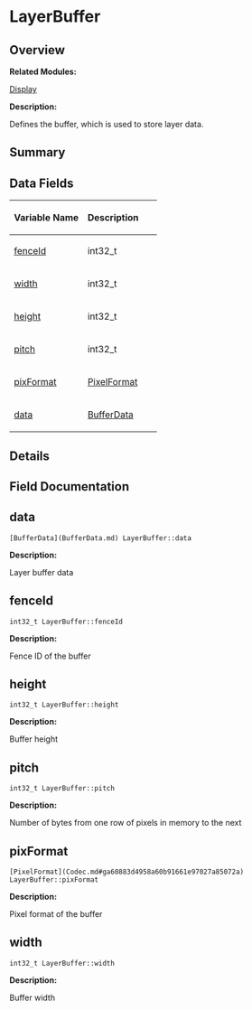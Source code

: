 # LayerBuffer<a name="ZH-CN_TOPIC_0000001055039524"></a>

## **Overview**<a name="section1059549139093531"></a>

**Related Modules:**

[Display](Display.md)

**Description:**

Defines the buffer, which is used to store layer data. 

## **Summary**<a name="section1364805924093531"></a>

## Data Fields<a name="pub-attribs"></a>

<a name="table277587961093531"></a>
<table><thead align="left"><tr id="row1397173520093531"><th class="cellrowborder" valign="top" width="50%" id="mcps1.1.3.1.1"><p id="p1919188151093531"><a name="p1919188151093531"></a><a name="p1919188151093531"></a>Variable Name</p>
</th>
<th class="cellrowborder" valign="top" width="50%" id="mcps1.1.3.1.2"><p id="p1780899104093531"><a name="p1780899104093531"></a><a name="p1780899104093531"></a>Description</p>
</th>
</tr>
</thead>
<tbody><tr id="row2099654054093531"><td class="cellrowborder" valign="top" width="50%" headers="mcps1.1.3.1.1 "><p id="p778356595093531"><a name="p778356595093531"></a><a name="p778356595093531"></a><a href="LayerBuffer.md#a46aa174ae3d0eb28fa7f3e53749fd5d1">fenceId</a></p>
</td>
<td class="cellrowborder" valign="top" width="50%" headers="mcps1.1.3.1.2 "><p id="p695613308093531"><a name="p695613308093531"></a><a name="p695613308093531"></a>int32_t&nbsp;</p>
</td>
</tr>
<tr id="row1610050155093531"><td class="cellrowborder" valign="top" width="50%" headers="mcps1.1.3.1.1 "><p id="p1873861797093531"><a name="p1873861797093531"></a><a name="p1873861797093531"></a><a href="LayerBuffer.md#a71196d704bd8a6a69b9bccf497b8224b">width</a></p>
</td>
<td class="cellrowborder" valign="top" width="50%" headers="mcps1.1.3.1.2 "><p id="p1887112998093531"><a name="p1887112998093531"></a><a name="p1887112998093531"></a>int32_t&nbsp;</p>
</td>
</tr>
<tr id="row281928600093531"><td class="cellrowborder" valign="top" width="50%" headers="mcps1.1.3.1.1 "><p id="p485368346093531"><a name="p485368346093531"></a><a name="p485368346093531"></a><a href="LayerBuffer.md#aec2e142ea67776ec4e91fc3d8d3389ae">height</a></p>
</td>
<td class="cellrowborder" valign="top" width="50%" headers="mcps1.1.3.1.2 "><p id="p1342018495093531"><a name="p1342018495093531"></a><a name="p1342018495093531"></a>int32_t&nbsp;</p>
</td>
</tr>
<tr id="row1191677909093531"><td class="cellrowborder" valign="top" width="50%" headers="mcps1.1.3.1.1 "><p id="p841249676093531"><a name="p841249676093531"></a><a name="p841249676093531"></a><a href="LayerBuffer.md#a62a06a9381ac2d6fa48115ce7d01920d">pitch</a></p>
</td>
<td class="cellrowborder" valign="top" width="50%" headers="mcps1.1.3.1.2 "><p id="p975466594093531"><a name="p975466594093531"></a><a name="p975466594093531"></a>int32_t&nbsp;</p>
</td>
</tr>
<tr id="row1396846638093531"><td class="cellrowborder" valign="top" width="50%" headers="mcps1.1.3.1.1 "><p id="p255899817093531"><a name="p255899817093531"></a><a name="p255899817093531"></a><a href="LayerBuffer.md#a1ac426fb1997d872b347cae9cce94eb6">pixFormat</a></p>
</td>
<td class="cellrowborder" valign="top" width="50%" headers="mcps1.1.3.1.2 "><p id="p86476475093531"><a name="p86476475093531"></a><a name="p86476475093531"></a><a href="Codec.md#ga60883d4958a60b91661e97027a85072a">PixelFormat</a>&nbsp;</p>
</td>
</tr>
<tr id="row981512688093531"><td class="cellrowborder" valign="top" width="50%" headers="mcps1.1.3.1.1 "><p id="p1988314583093531"><a name="p1988314583093531"></a><a name="p1988314583093531"></a><a href="LayerBuffer.md#a9a1831091916905de22145585cf8b682">data</a></p>
</td>
<td class="cellrowborder" valign="top" width="50%" headers="mcps1.1.3.1.2 "><p id="p1342870480093531"><a name="p1342870480093531"></a><a name="p1342870480093531"></a><a href="BufferData.md">BufferData</a>&nbsp;</p>
</td>
</tr>
</tbody>
</table>

## **Details**<a name="section146993515093531"></a>

## **Field Documentation**<a name="section554980737093531"></a>

## data<a name="a9a1831091916905de22145585cf8b682"></a>

```
[BufferData](BufferData.md) LayerBuffer::data
```

 **Description:**

Layer buffer data 

## fenceId<a name="a46aa174ae3d0eb28fa7f3e53749fd5d1"></a>

```
int32_t LayerBuffer::fenceId
```

 **Description:**

Fence ID of the buffer 

## height<a name="aec2e142ea67776ec4e91fc3d8d3389ae"></a>

```
int32_t LayerBuffer::height
```

 **Description:**

Buffer height 

## pitch<a name="a62a06a9381ac2d6fa48115ce7d01920d"></a>

```
int32_t LayerBuffer::pitch
```

 **Description:**

Number of bytes from one row of pixels in memory to the next 

## pixFormat<a name="a1ac426fb1997d872b347cae9cce94eb6"></a>

```
[PixelFormat](Codec.md#ga60883d4958a60b91661e97027a85072a) LayerBuffer::pixFormat
```

 **Description:**

Pixel format of the buffer 

## width<a name="a71196d704bd8a6a69b9bccf497b8224b"></a>

```
int32_t LayerBuffer::width
```

 **Description:**

Buffer width 

